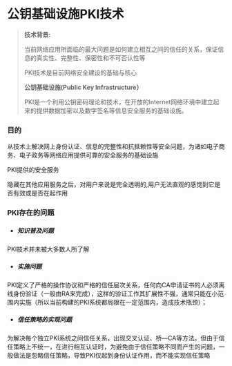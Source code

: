 # 公钥基础设施PKI技术

> **技术背景:**
>
> 当前网络应用所面临的最大问题是如何建立相互之间的信任的关系，保证信息的真实性、完整性、保密性和不可否认性等
>
> PKI技术是目前网络安全建设的基础与核心
>
> **公钥基础设施\(Public Key Infrastructure）**
>
> PKI是一个利用公钥密码理论和技术，在开放的Internet网络环境中建立起来的提供数据加密以及数字签名等信息安全服务的基础设施。

### 目的

从技术上解决网上身份认证、信息的完整性和抗抵赖性等安全问题，为诸如电子商务、电子政务等网络应用提供可靠的安全服务的基础设施

PKI提供的安全服务

隐藏在其他应用服务之后，对用户来说是完全透明的,用户无法直观的感觉到它是否有效或是否在起作用

### PKI存在的问题

* ##### 知识普及问题
PKI技术并未被大多数人所了解

* ##### 实施问题
PKI定义了严格的操作协议和严格的信任层次关系，任何向CA申请证书的人必须离线身份验证（一般由RA来完成），这样的验证工作其扩展性不强，通常只能在小范围内实施（所以当前构建的PKI系统都局限在一定范围内，造成技术瓶颈）；

* ##### 信任策略的实现问题
为解决每个独立PKI系统之间信任关系，出现交叉认证、桥—CA等方法。但由于信任策略上不统一，在进行相互认证时，为避免由于信任策略不同而产生的问题，一般做法是忽略信任策略，导致PKI仅起到身份认证作用，而不能实现信任策略

